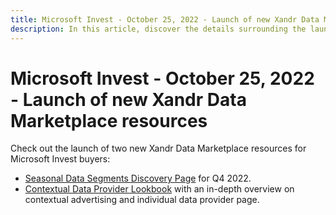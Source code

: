 ```yaml
---
title: Microsoft Invest - October 25, 2022 - Launch of new Xandr Data Marketplace Resources
description: In this article, discover the details surrounding the launch of two new resources within the Xandr Data Marketplace for Microsoft Invest buyers.
---
```


# Microsoft Invest - October 25, 2022 - Launch of new Xandr Data Marketplace resources

Check out the launch of two new Xandr Data Marketplace resources for Microsoft Invest buyers:

- [Seasonal Data Segments Discovery Page](https://view.ceros.com/xandr/q4-data-providers-for-holiday-campaigns/p/1) for Q4 2022.
- [Contextual Data Provider Lookbook](https://view.ceros.com/xandr/data-marketplace-lookbook/p/1) with an in-depth overview on contextual advertising and individual data provider page.
